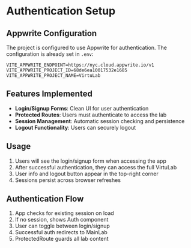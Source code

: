 # Authentication Setup

## Appwrite Configuration

The project is configured to use Appwrite for authentication. The configuration is already set in `.env`:

```
VITE_APPWRITE_ENDPOINT=https://nyc.cloud.appwrite.io/v1
VITE_APPWRITE_PROJECT_ID=68de6ea10017532e1685
VITE_APPWRITE_PROJECT_NAME=VirtuLab
```

## Features Implemented

- **Login/Signup Forms**: Clean UI for user authentication
- **Protected Routes**: Users must authenticate to access the lab
- **Session Management**: Automatic session checking and persistence
- **Logout Functionality**: Users can securely logout

## Usage

1. Users will see the login/signup form when accessing the app
2. After successful authentication, they can access the full VirtuLab
3. User info and logout button appear in the top-right corner
4. Sessions persist across browser refreshes

## Authentication Flow

1. App checks for existing session on load
2. If no session, shows Auth component
3. User can toggle between login/signup
4. Successful auth redirects to MainLab
5. ProtectedRoute guards all lab content
